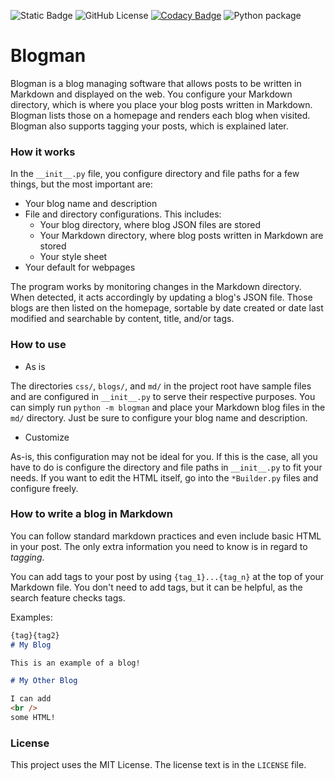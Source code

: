 ![Static Badge](https://img.shields.io/badge/version-0.0.3_beta-blue)
![GitHub License](https://img.shields.io/github/license/CrazyWillBear/blogman)
[![Codacy Badge](https://app.codacy.com/project/badge/Grade/83d6bd3faf7e4d6eb52b9eadb909b84d)](https://app.codacy.com/gh/CrazyWillBear/blogman/dashboard?utm_source=gh&utm_medium=referral&utm_content=&utm_campaign=Badge_grade)
![Python package](https://github.com/CrazyWillBear/blogman/actions/workflows/python-package.yml/badge.svg)

# Blogman

Blogman is a blog managing software that allows posts to be written in Markdown and displayed on the web. You configure
your Markdown directory, which is where you place your blog posts written in Markdown. Blogman lists those on a homepage
and renders each blog when visited. Blogman also supports tagging your posts, which is explained later.

### How it works

In the `__init__.py` file, you configure directory and file paths for a few things, but the most important are:

- Your blog name and description
- File and directory configurations. This includes:
  - Your blog directory, where blog JSON files are stored
  - Your Markdown directory, where blog posts written in Markdown are stored
  - Your style sheet
- Your default <head> for webpages

The program works by monitoring changes in the Markdown directory. When detected, it acts accordingly by updating a
blog's JSON file. Those blogs are then listed on the homepage, sortable by date created or date last modified and
searchable by content, title, and/or tags.

### How to use

- As is

The directories `css/`, `blogs/`, and `md/` in the project root have sample files and are configured in `__init__.py` to
serve their respective purposes. You can simply run `python -m blogman` and place your Markdown blog files in the `md/`
directory. Just be sure to configure your blog name and description.

- Customize

As-is, this configuration may not be ideal for you. If this is the case, all you have to do is configure the directory
and file paths in `__init__.py` to fit your needs. If you want to edit the HTML itself, go into the `*Builder.py` files
and configure freely.

### How to write a blog in Markdown

You can follow standard markdown practices and even include basic HTML in your post. The only extra information you need
to know is in regard to *tagging*.

You can add tags to your post by using `{tag_1}...{tag_n}` at the top of your Markdown file. You don't need to add tags,
but it can be helpful, as the search feature checks tags.

Examples:
```markdown aiignore
{tag}{tag2}
# My Blog

This is an example of a blog!
```

```markdown aiignore
# My Other Blog

I can add
<br />
some HTML!
```

### License

This project uses the MIT License. The license text is in the `LICENSE` file.
